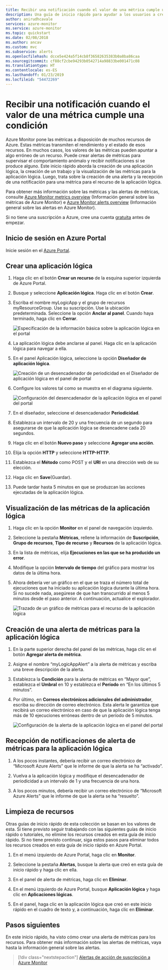```yaml
---
title: Recibir una notificación cuando el valor de una métrica cumple una condición
description: Una guía de inicio rápido para ayudar a los usuarios a crear una métrica para una aplicación lógica
author: anirudhcavale
services: azure-monitor
ms.service: azure-monitor
ms.topic: quickstart
ms.date: 02/08/2018
ms.author: ancav
ms.custom: mvc
ms.subservice: alerts
ms.openlocfilehash: dcce5e424a5f14cb8f36582635383b0a8ba86caa
ms.sourcegitcommit: cf88cf2cbe94293b0542714a98833be001471c08
ms.translationtype: HT
ms.contentlocale: es-ES
ms.lasthandoff: 01/23/2019
ms.locfileid: "54472269"
---
```

# <a name="receive-a-notification-when-a-metric-value-meets-a-condition"></a>Recibir una notificación cuando el valor de una métrica cumple una condición

Azure Monitor pone las métricas a disposición de muchos recursos de Azure. Estas métricas transmiten el rendimiento y el estado de esos recursos. En muchos casos, los valores de las métricas pueden apuntar a algo erróneo de un recurso. Puede crear alertas de métricas para supervisar el comportamiento anómalo y recibir notificaciones si se produce alguno. Este inicio rápido aborda la creación de una aplicación lógica, la creación de un trabajo y la visualización de las métricas para la aplicación lógica. Luego, trata sobre la creación de una alerta y la recepción de una notificación para una métrica para el recurso de la aplicación lógica.

Para obtener más información sobre las métricas y las alertas de métricas, consulte [Azure Monitor metrics overview](../../azure-monitor/platform/data-collection.md) (Información general sobre las métricas de Azure Monitor) e [Azure Monitor alerts overview](./alerts-overview.md) (Información general sobre las alertas en Azure Monitor). 

Si no tiene una suscripción a Azure, cree una cuenta [gratuita](https://azure.microsoft.com/free/) antes de empezar.

## <a name="sign-in-to-the-azure-portal"></a>Inicio de sesión en Azure Portal

Inicie sesión en el [Azure Portal](https://portal.azure.com/).

## <a name="create-a-logic-app"></a>Crear una aplicación lógica

1. Haga clic en el botón **Crear un recurso** de la esquina superior izquierda de Azure Portal.

2. Busque y seleccione **Aplicación lógica**. Haga clic en el botón **Crear**.

3. Escriba el nombre myLogicApp y el grupo de recursos myResourceGroup. Use su suscripción.  Use la ubicación predeterminada. Seleccione la opción **Anclar al panel**.  Cuando haya terminado, haga clic en **Cerrar**. 

    ![Especificación de la información básica sobre la aplicación lógica en el portal](./media/quick-alerts-classic-metric-portal/create-logic-app-portal.png)  


4. La aplicación lógica debe anclarse al panel. Haga clic en la aplicación lógica para navegar a ella.

5. En el panel Aplicación lógica, seleccione la opción **Diseñador de aplicación lógica**.

     ![Creación de un desencadenador de periodicidad en el Diseñador de aplicación lógica en el panel de portal](./media/quick-alerts-classic-metric-portal/logic-app-designer.png)  

6. Configure los valores tal como se muestra en el diagrama siguiente.

    ![Configuración del desencadenador de la aplicación lógica en el panel del portal](./media/quick-alerts-classic-metric-portal/create-logic-app-triggers.png) 

7. En el diseñador, seleccione el desencadenador **Periodicidad**.

8. Establezca un intervalo de 20 y una frecuencia de un segundo para asegurarse de que la aplicación lógica se desencadene cada 20 segundos.

9. Haga clic en el botón **Nuevo paso** y seleccione **Agregar una acción**.

10. Elija la opción **HTTP** y seleccione **HTTP-HTTP**.

11. Establezca el **Método** como POST y el **URI** en una dirección web de su elección.

12. Haga clic en **Save**(Guardar).

13. Puede tardar hasta 5 minutos en que se produzcan las acciones ejecutadas de la aplicación lógica.  

## <a name="view-metrics-for-your-logic-app"></a>Visualización de las métricas de la aplicación lógica

1. Haga clic en la opción **Monitor** en el panel de navegación izquierdo.

2. Seleccione la pestaña **Métricas**, rellene la información de **Suscripción**, **Grupo de recursos**, **Tipo de recurso** y **Recursos** de la aplicación lógica.

3. En la lista de métricas, elija **Ejecuciones en las que se ha producido un error**.

4. Modifique la opción **Intervalo de tiempo** del gráfico para mostrar los datos de la última hora.

5. Ahora debería ver un gráfico en el que se traza el número total de ejecuciones que ha iniciado su aplicación lógica durante la última hora. Si no sucede nada, asegúrese de que han transcurrido al menos 5 minutos desde el paso anterior. A continuación, actualice el explorador. 

    ![Trazado de un gráfico de métricas para el recurso de la aplicación lógica](./media/quick-alerts-classic-metric-portal/logic-app-metric-chart.png)

## <a name="create-a-metric-alert-for-your-logic-app"></a>Creación de una alerta de métricas para la aplicación lógica

1.  En la parte superior derecha del panel de las métricas, haga clic en el botón **Agregar alerta de métrica**.

2. Asigne el nombre “myLogicAppAlert” a la alerta de métricas y escriba una breve descripción de la alerta.

3. Establezca la **Condición** para la alerta de métricas en “Mayor que”, establezca el **Umbral** en 10 y establezca el **Período** en “En los últimos 5 minutos”.

4. Por último, en **Correos electrónicos adicionales del administrador**, escriba su dirección de correo electrónico. Esta alerta le garantiza que recibirá un correo electrónico en caso de que la aplicación lógica tenga más de 10 ejecuciones erróneas dentro de un período de 5 minutos.

    ![Configuración de la alerta de la aplicación lógica en el panel del portal](./media/quick-alerts-classic-metric-portal/logic-app-metrics-alert-portal.png)

## <a name="receive-metric-alert-notifications-for-your-logic-app"></a>Recepción de notificaciones de alerta de métricas para la aplicación lógica
1. A los pocos instantes, debería recibir un correo electrónico de “Microsoft Azure Alerts” que le informe de que la alerta se ha “activado”.

2. Vuelva a la aplicación lógica y modifique el desencadenador de periodicidad a un intervalo de 1 y una frecuencia de una hora.

3. A los pocos minutos, debería recibir un correo electrónico de “Microsoft Azure Alerts” que le informe de que la alerta se ha “resuelto”.

## <a name="clean-up-resources"></a>Limpieza de recursos

Otras guías de inicio rápido de esta colección se basan en los valores de esta. Si tiene previsto seguir trabajando con las siguientes guías de inicio rápido o tutoriales, no elimine los recursos creados en esta guía de inicio rápido. Si no tiene previsto continuar, siga estos pasos para eliminar todos los recursos creados en esta guía de inicio rápido en Azure Portal.

1. En el menú izquierdo de Azure Portal, haga clic en **Monitor**.

2. Seleccione la pestaña **Alertas**, busque la alerta que creó en esta guía de inicio rápido y haga clic en ella.

3. En el panel de alerta de métricas, haga clic en **Eliminar**.

4. En el menú izquierdo de Azure Portal, busque **Aplicación lógica** y haga clic en **Aplicaciones lógicas**.

5. En el panel, haga clic en la aplicación lógica que creó en este inicio rápido en el cuadro de texto y, a continuación, haga clic en **Eliminar**.

## <a name="next-steps"></a>Pasos siguientes

En este inicio rápido, ha visto cómo crear una alerta de métricas para los recursos. Para obtener más información sobre las alertas de métricas, vaya hasta la información general sobre las alertas.

> [!div class="nextstepaction"]
> [Alertas de acción de suscripción a Azure Monitor](./../../azure-monitor/platform/quick-audit-notify-action-subscription.md )

